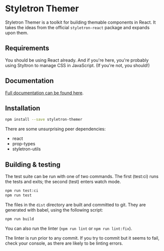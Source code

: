 # Styletron Themer

Styletron Themer is a toolkit for building themable
components in React. It takes the ideas from the 
official `styletron-react` package and expands upon them.

## Requirements

You should be using React already. And if you're here,
you're probably using Styltron to manage CSS in JavaScript.
(If you're not, you should!)

## Documentation

[Full documentation can be found here](https://jbellsey.gitbooks.io/styletron-themer/).

## Installation

```bash
npm install --save styletron-themer
```

There are some unsurprising peer dependencies: 
* react
* prop-types
* styletron-utils

## Building & testing

The test suite can be run with one of two commands. The first
(test:ci) runs the tests and exits; the second (test) enters
watch mode.

```bash
npm run test:ci
npm run test
```

The files in the `dist` directory are built and committed to git.
They are generated with babel, using the following script:

```bash
npm run build
```

You can also run the linter (`npm run lint` or `npm run lint:fix`).

The linter is run prior to any commit. If you try to commit but it seems to fail, check
your console, as there are likely to be linting errors.